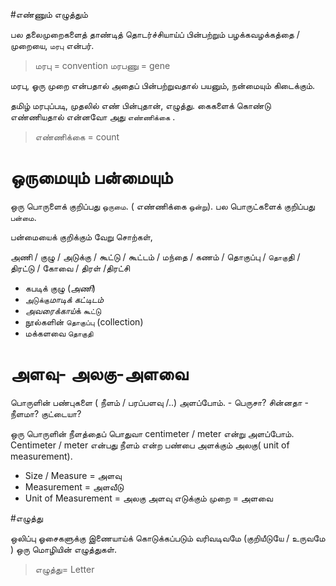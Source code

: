 #எண்ணும் எழுத்தும் 

பல தலைமுறைகளைத்  தாண்டித் தொடர்ச்சியாய்ப்  பின்பற்றும் பழக்கவழக்கத்தை / முறையை, `மரபு` என்பர். 

> மரபு = convention 
> மரபணு = gene 

மரபு, ஓரு முறை என்பதால் அதைப் பின்பற்றுவதால் பயனும், நன்மையும் கிடைக்கும். 


தமிழ் மரபுப்படி, முதலில் எண் பின்புதான், எழுத்து. கைகளைக் கொண்டு எண்ணியதால் என்னவோ அது `எண்ணிக்கை` . 

> எண்ணிக்கை = count 

# ஒருமையும் பன்மையும் 

ஒரு பொருளைக் குறிப்பது `ஒருமை`. ( எண்ணிக்கை `ஒன்று`). 
பல பொருட்களைக் குறிப்பது `பன்மை`. 

பன்மையைக் குறிக்கும் வேறு சொற்கள், 

அணி / குழு / அடுக்கு / கூட்டு / கூட்டம் / மந்தை / கணம் / தொகுப்பு / `தொகு`தி / திரட்டு / கோவை / திரள் /திரட்சி 

- கபடிக் குழு (*அணி*) 
- `அடுக்கு`*மாடிக் கட்டிடம்* 
- *அவரைக்காய்*க் `கூட்டு` 
- நூல்களின் `தொகுப்பு` (collection) 
- மக்களவை `தொகுதி` 

# அளவு- அலகு-அளவை 

பொருளின் பண்புகளை ( நீளம் / பரப்பளவு /..) அளப்போம். - பெருசா? சின்னதா - நீளமா? குட்டையா? 

ஒரு பொருளின் நீளத்தைப் பொதுவா centimeter / meter என்று அளப்போம். Centimeter / meter என்பது நீளம் என்ற பண்பை அளக்கும் அலகு( unit of measurement). 

- Size / Measure = அளவு 
- Measurement = அளவீடு 
- Unit of Measurement = அலகு அளவு எடுக்கும் முறை = அளவை 

#எழுத்து 

ஒலிப்பு ஓசைகளுக்கு இணையாய்க் கொடுக்கப்படும் வரிவடிவமே (குறியீடுயே / உருவமே ) ஒரு மொழியின் எழுத்துகள். 

>எழுத்து= Letter
